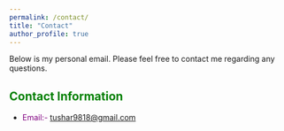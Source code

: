 ```yaml
---
permalink: /contact/
title: "Contact"
author_profile: true
---
```


Below is my personal email. Please feel free to contact me regarding any questions.

<span style="color:green;">Contact Information</span>
------
- <span style="color:purple;">Email:- tushar9818@gmail.com</span>


